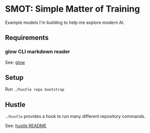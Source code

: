 # SMOT: Simple Matter of Training

Example models I'm building to help me explore modern AI.

## Requirements

### glow CLI markdown reader

See: [glow](https://github.com/charmbracelet/glow)


## Setup

Run `./hustle repo bootstrap`


## Hustle

`./hustle` provides a hook to run many different repository commands.

See: [hustle README](commands/README.md)

